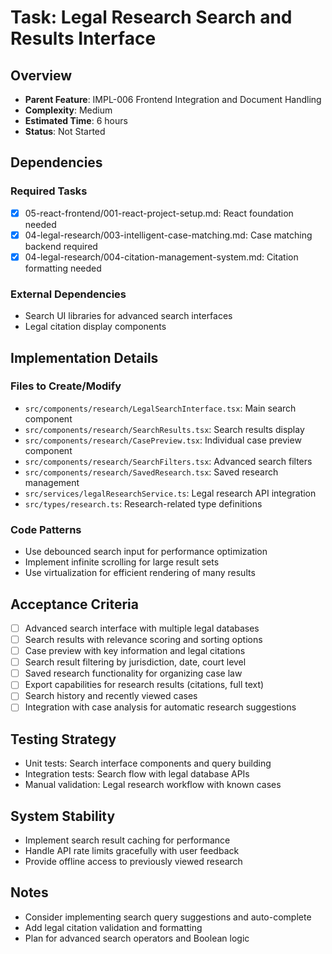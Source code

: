 # Task: Legal Research Search and Results Interface

## Overview
- **Parent Feature**: IMPL-006 Frontend Integration and Document Handling
- **Complexity**: Medium
- **Estimated Time**: 6 hours
- **Status**: Not Started

## Dependencies
### Required Tasks
- [x] 05-react-frontend/001-react-project-setup.md: React foundation needed
- [x] 04-legal-research/003-intelligent-case-matching.md: Case matching backend required
- [x] 04-legal-research/004-citation-management-system.md: Citation formatting needed

### External Dependencies
- Search UI libraries for advanced search interfaces
- Legal citation display components

## Implementation Details
### Files to Create/Modify
- `src/components/research/LegalSearchInterface.tsx`: Main search component
- `src/components/research/SearchResults.tsx`: Search results display
- `src/components/research/CasePreview.tsx`: Individual case preview component
- `src/components/research/SearchFilters.tsx`: Advanced search filters
- `src/components/research/SavedResearch.tsx`: Saved research management
- `src/services/legalResearchService.ts`: Legal research API integration
- `src/types/research.ts`: Research-related type definitions

### Code Patterns
- Use debounced search input for performance optimization
- Implement infinite scrolling for large result sets
- Use virtualization for efficient rendering of many results

## Acceptance Criteria
- [ ] Advanced search interface with multiple legal databases
- [ ] Search results with relevance scoring and sorting options
- [ ] Case preview with key information and legal citations
- [ ] Search result filtering by jurisdiction, date, court level
- [ ] Saved research functionality for organizing case law
- [ ] Export capabilities for research results (citations, full text)
- [ ] Search history and recently viewed cases
- [ ] Integration with case analysis for automatic research suggestions

## Testing Strategy
- Unit tests: Search interface components and query building
- Integration tests: Search flow with legal database APIs
- Manual validation: Legal research workflow with known cases

## System Stability
- Implement search result caching for performance
- Handle API rate limits gracefully with user feedback
- Provide offline access to previously viewed research

## Notes
- Consider implementing search query suggestions and auto-complete
- Add legal citation validation and formatting
- Plan for advanced search operators and Boolean logic